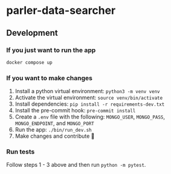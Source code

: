 # parler-data-searcher

## Development

### If you just want to run the app

```sh
docker compose up
```

### If you want to make changes

1. Install a python virtual environment: `python3 -m venv venv`
2. Activate the virtual environment: `source venv/bin/activate`
3. Install dependencies: `pip install -r requirements-dev.txt`
4. Install the pre-commit hook: `pre-commit install`
5. Create a `.env` file with the following: `MONGO_USER`, `MONGO_PASS`, `MONGO_ENDPOINT`, and `MONGO_PORT`
6. Run the app: `./bin/run_dev.sh`
7. Make changes and contribute 🙌

### Run tests

Follow steps 1 - 3 above and then run `python -m pytest`.
